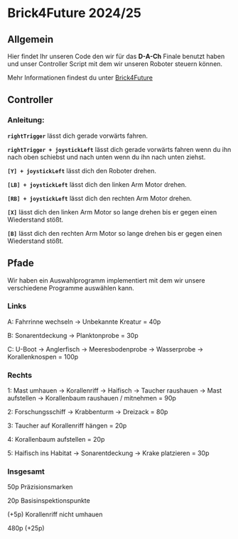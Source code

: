 # Brick4Future 2024/25

## Allgemein

Hier findet Ihr unseren Code den wir für das **D-A-Ch** Finale benutzt haben und unser Controller Script mit dem wir unseren Roboter steuern können.

Mehr Informationen findest du unter [Brick4Future](https://brick4future.tech)

## Controller

### Anleitung:

**`rightTrigger`** lässt dich gerade vorwärts fahren.

**`rightTrigger + joystickLeft`** lässt dich gerade vorwärts fahren wenn du ihn nach oben schiebst und nach unten wenn du ihn nach unten ziehst.

**`[Y] + joystickLeft`** lässt dich den Roboter drehen.

**`[LB] + joystickLeft`** lässt dich den linken Arm Motor drehen.

**`[RB] + joystickLeft`** lässt dich den rechten Arm Motor drehen.

**`[X]`** lässt dich den linken Arm Motor so lange drehen bis er gegen einen Wiederstand stößt.

**`[B]`** lässt dich den rechten Arm Motor so lange drehen bis er gegen einen Wiederstand stößt.

## Pfade

Wir haben ein Auswahlprogramm implementiert mit dem wir unsere verschiedene Programme auswählen kann.

### Links

A: Fahrrinne wechseln -> Unbekannte Kreatur = 40p

B: Sonarentdeckung -> Planktonprobe = 30p

C: U-Boot -> Anglerfisch -> Meeresbodenprobe -> Wasserprobe -> Korallenknospen = 100p

### Rechts

1: Mast umhauen -> Korallenriff -> Haifisch -> Taucher raushauen -> Mast aufstellen -> Korallenbaum raushauen / mitnehmen = 90p

2: Forschungsschiff -> Krabbenturm -> Dreizack = 80p

3: Taucher auf Korallenriff hängen = 20p

4: Korallenbaum aufstellen = 20p

5: Haifisch ins Habitat -> Sonarentdeckung -> Krake platzieren = 30p

### Insgesamt

50p Präzisionsmarken

20p Basisinspektionspunkte

(+5p) Korallenriff nicht umhauen

480p (+25p)
